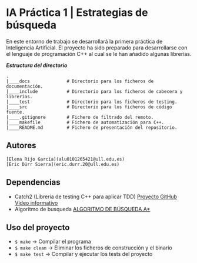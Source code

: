# IA Práctica 1 | Estrategias de búsqueda
En este entorno de trabajo se desarrollará la primera práctica de Inteligencia
Artificial. El proyecto ha sido preparado para desarrollarse con el lenguaje de
programación C++ al cual se le han añadido algunas librerías.


***Estructura del directorio***

```
.
|____docs              # Directorio para los ficheros de documentación.
|____include           # Directorio para los ficheros de cabecera y librerías.
|____test              # Directorio para los ficheros de testing.
|____src               # Directorio para los ficheros de código fuente.
|____.gitignore        # Fichero de filtrado del remoto.
|____makefile          # Fichero de automatización para C++.
|____README.md         # Fichero de presentación del repositorio.

```

## Autores
    [Elena Rijo García](alu0101265421@ull.edu.es)
    [Eric Dürr Sierra](eric.durr.20@ull.edu.es) 
## Dependencias

- Catch2 (Librería de testing C++ para aplicar TDD)
    [Proyecto GitHub](https://github.com/catchorg/Catch2)
    [Video informativo](https://www.youtube.com/watch?v=CGuWYqHsOxI)
- Algoritmo de busqueda
    [ALGORITMO DE BÚSQUEDA A*](https://escarbandocodigo.wordpress.com/2011/07/11/1051/)

## Uso del proyecto

- ```$ make``` -> Compilar el programa
- ```$ make clean``` -> Eliminar los ficheros de construcción y el binario
- ```$ make test``` -> Compilar y ejecutar los tests del proyecto
